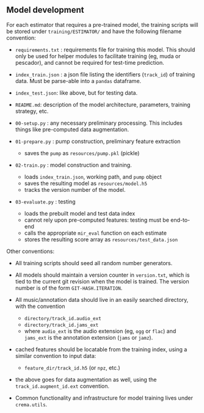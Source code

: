 ## Model development

For each estimator that requires a pre-trained model, the training scripts will be stored under `training/ESTIMATOR/` and have the following filename convention:

- `requirements.txt` : requirements file for training this model.  This should only be used for helper modules to facilitate training (eg, muda or pescador), and cannot be required for test-time prediction.
- `index_train.json` : a json file listing the identifiers (`track_id`) of training data. Must be parse-able into a `pandas` dataframe.
- `index_test.json`: like above, but for testing data.
- `README.md`: description of the model architecture, parameters, training strategy, etc.

- `00-setup.py` : any necessary preliminary processing.  This includes things like pre-computed data augmentation.
- `01-prepare.py` : pump construction, preliminary feature extraction
    - saves the `pump` as `resources/pump.pkl` (pickle)
- `02-train.py` : model construction and training.
    - loads `index_train.json`, working path, and `pump` object
    - saves the resulting model as `resources/model.h5`
    - tracks the version number of the model.
- `03-evaluate.py` : testing
    - loads the prebuilt model and test data index
    - cannot rely upon pre-computed features: testing must be end-to-end
    - calls the appropriate `mir_eval` function on each estimate
    - stores the resulting score array as `resources/test_data.json`

Other conventions:

- All training scripts should seed all random number generators.

- All models should maintain a version counter in `version.txt`, which is tied to the current git revision
  when the model is trained.  The version number is of the form `GIT-HASH.ITERATION`.

- All music/annotation data should live in an easily searched directory, with the convention
    - `directory/track_id.audio_ext`
    - `directory/track_id.jams_ext`
    - where `audio_ext` is the audio extension (eg, `ogg` or `flac`) and `jams_ext` is the annotation extension
      (`jams` or `jamz`).

- cached features should be locatable from the training index, using a similar convention to input data:
    - `feature_dir/track_id.h5` (or `npz`, etc.)

- the above goes for data augmentation as well, using the `track_id.augment_id.ext` convention.

- Common functionality and infrastructure for model training lives under `crema.utils`.

